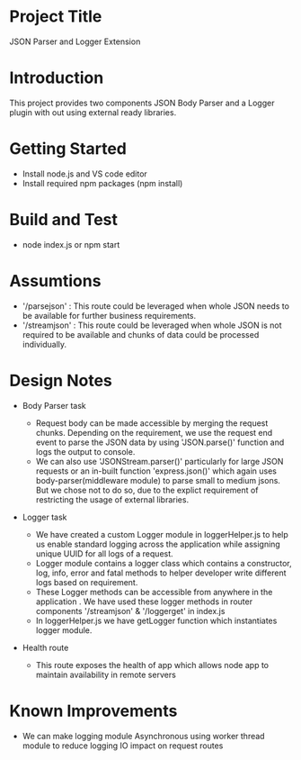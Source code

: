 # Project Title 
JSON Parser and Logger Extension

# Introduction
This project provides two components JSON Body Parser and a Logger plugin with out using external ready libraries.

# Getting Started
- Install node.js and  VS code editor 
- Install required npm packages  (npm install)

# Build and Test
- node index.js or npm start

# Assumtions 
   - '/parsejson' : This route could be leveraged when whole JSON needs to be available for further business requirements.  
   - '/streamjson' :  This route could be leveraged when whole JSON is not required to be available and chunks of data could be processed individually.


# Design Notes 

  * Body Parser task
       -  Request body can be made accessible by merging the request chunks. Depending on the requirement, we use the request end event to parse the JSON data by using 'JSON.parse()' function and logs the output to console. 
       -  We can also use 'JSONStream.parser()' particularly for large JSON requests or an in-built function 'express.json()' which again uses body-parser(middleware module) to parse small to medium jsons. But we chose not to do so, due to the explict requirement of restricting the usage of external libraries. 

  * Logger task
       - We have created a custom Logger module in loggerHelper.js to help us enable standard logging across the application while assigning unique UUID for all logs of a request.
       - Logger module contains a logger class which contains a constructor, log, info, error and fatal methods to helper developer write different logs based on requirement. 
       - These Logger methods can be accessible from anywhere in the application . We have used these logger methods in router components '/streamjson' & '/loggerget' in index.js
       - In loggerHelper.js we have getLogger function which instantiates logger module.
  *  Health route
        - This route exposes the health of app which allows node app to maintain availability in remote servers
        
# Known Improvements 
 
 - We can make logging module Asynchronous using worker thread module to reduce logging IO impact on request routes
 
